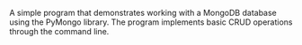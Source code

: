 A simple program that demonstrates working with a MongoDB database using the PyMongo library. The program implements basic CRUD operations through the command line.
